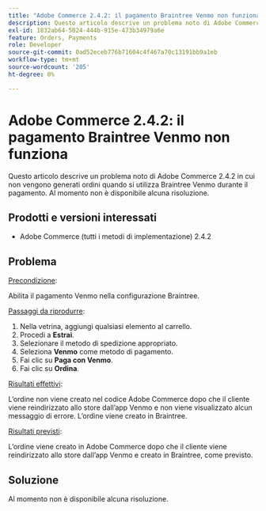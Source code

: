 ```yaml
---
title: "Adobe Commerce 2.4.2: il pagamento Braintree Venmo non funziona"
description: Questo articolo descrive un problema noto di Adobe Commerce 2.4.2 in cui non vengono generati ordini quando si utilizza Braintree Venmo durante il pagamento. Al momento non è disponibile alcuna risoluzione.
exl-id: 1832ab64-5024-444b-915e-473b34979a6e
feature: Orders, Payments
role: Developer
source-git-commit: 0ad52eceb776b71604c4f467a70c13191bb9a1eb
workflow-type: tm+mt
source-wordcount: '205'
ht-degree: 0%

---
```


# Adobe Commerce 2.4.2: il pagamento Braintree Venmo non funziona

Questo articolo descrive un problema noto di Adobe Commerce 2.4.2 in cui non vengono generati ordini quando si utilizza Braintree Venmo durante il pagamento. Al momento non è disponibile alcuna risoluzione.

## Prodotti e versioni interessati

* Adobe Commerce (tutti i metodi di implementazione) 2.4.2

## Problema

<u>Precondizione</u>:

Abilita il pagamento Venmo nella configurazione Braintree.

<u>Passaggi da riprodurre</u>:

1. Nella vetrina, aggiungi qualsiasi elemento al carrello.
1. Procedi a **Estrai**.
1. Selezionare il metodo di spedizione appropriato.
1. Seleziona **Venmo** come metodo di pagamento.
1. Fai clic su **Paga con Venmo**.
1. Fai clic su **Ordina**.

<u>Risultati effettivi</u>:

L’ordine non viene creato nel codice Adobe Commerce dopo che il cliente viene reindirizzato allo store dall’app Venmo e non viene visualizzato alcun messaggio di errore. L’ordine viene creato in Braintree.

<u>Risultati previsti</u>:

L’ordine viene creato in Adobe Commerce dopo che il cliente viene reindirizzato allo store dall’app Venmo e creato in Braintree, come previsto.

## Soluzione

Al momento non è disponibile alcuna risoluzione.
